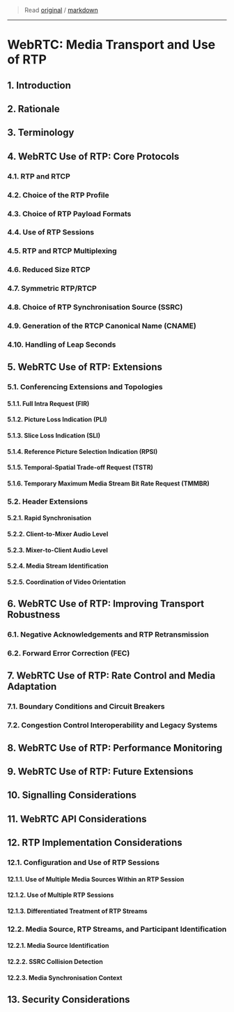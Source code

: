 > Read [original](https://tools.ietf.org/html/draft-ietf-rtcweb-rtp-usage-26) / [markdown](../markdown/draft-ietf-rtcweb-rtp-usage-26.md)

---

# WebRTC: Media Transport and Use of RTP

## 1. Introduction

## 2. Rationale

## 3. Terminology

## 4. WebRTC Use of RTP: Core Protocols

### 4.1. RTP and RTCP

### 4.2. Choice of the RTP Profile

### 4.3. Choice of RTP Payload Formats

### 4.4. Use of RTP Sessions

### 4.5. RTP and RTCP Multiplexing

### 4.6. Reduced Size RTCP

### 4.7. Symmetric RTP/RTCP

### 4.8. Choice of RTP Synchronisation Source (SSRC)

### 4.9. Generation of the RTCP Canonical Name (CNAME)

### 4.10. Handling of Leap Seconds

## 5. WebRTC Use of RTP: Extensions

### 5.1. Conferencing Extensions and Topologies

#### 5.1.1. Full Intra Request (FIR)

#### 5.1.2. Picture Loss Indication (PLI)

#### 5.1.3. Slice Loss Indication (SLI)

#### 5.1.4. Reference Picture Selection Indication (RPSI)

#### 5.1.5. Temporal-Spatial Trade-off Request (TSTR)

#### 5.1.6. Temporary Maximum Media Stream Bit Rate Request (TMMBR)

### 5.2. Header Extensions

#### 5.2.1. Rapid Synchronisation

#### 5.2.2. Client-to-Mixer Audio Level

#### 5.2.3. Mixer-to-Client Audio Level

#### 5.2.4. Media Stream Identification

#### 5.2.5. Coordination of Video Orientation

## 6. WebRTC Use of RTP: Improving Transport Robustness

### 6.1. Negative Acknowledgements and RTP Retransmission

### 6.2. Forward Error Correction (FEC)

## 7. WebRTC Use of RTP: Rate Control and Media Adaptation

### 7.1. Boundary Conditions and Circuit Breakers

### 7.2. Congestion Control Interoperability and Legacy Systems

## 8. WebRTC Use of RTP: Performance Monitoring

## 9. WebRTC Use of RTP: Future Extensions

## 10. Signalling Considerations

## 11. WebRTC API Considerations

## 12. RTP Implementation Considerations

### 12.1. Configuration and Use of RTP Sessions

#### 12.1.1. Use of Multiple Media Sources Within an RTP Session

#### 12.1.2. Use of Multiple RTP Sessions

#### 12.1.3. Differentiated Treatment of RTP Streams

### 12.2. Media Source, RTP Streams, and Participant Identification

#### 12.2.1. Media Source Identification

#### 12.2.2. SSRC Collision Detection

#### 12.2.3. Media Synchronisation Context

## 13. Security Considerations